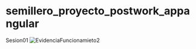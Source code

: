 # semillero_proyecto_postwork_appangular
Sesion01
![EvidenciaFuncionamieto2](https://github.com/GiovaTC/semillero_proyecto_postwork_appangular/assets/90740161/b4d400f5-eff0-4795-b845-7bd673895e24)


